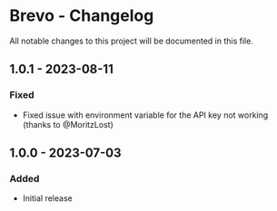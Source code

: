 # Brevo - Changelog

All notable changes to this project will be documented in this file.

## 1.0.1 - 2023-08-11
### Fixed
- Fixed issue with environment variable for the API key not working (thanks to @MoritzLost)

## 1.0.0 - 2023-07-03
### Added
- Initial release
